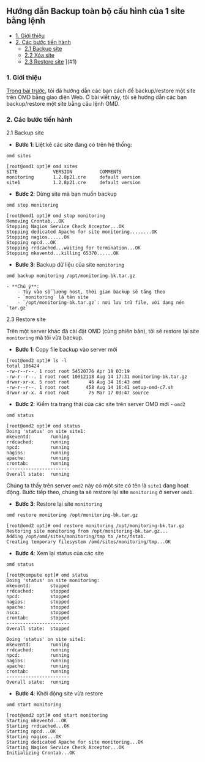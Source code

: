 ## Hướng dẫn Backup toàn bộ cấu hình của 1 site bằng lệnh 

- [1. Giới thiệu](#1)
- [2. Các bước tiến hành](#2)
	- [2.1 Backup site](#21)
	- [2.2 Xóa site](#22)
	- [2.3 Restore site](#23)
](#1)
	<a name="1" />
	
### 1. Giới thiệu

[Trong bài trước](https://github.com/hoangdh/meditech-ghichep-omd/blob/master/docs/Management-OMD.md#7), tôi đã hướng dẫn các bạn cách để backup/restore một site trên OMD bằng giao diện Web. Ở bài viết này, tôi sẽ hướng dẫn các bạn backup/restore một site bằng câu lệnh OMD.  

<a name="2" />

### 2. Các bước tiến hành

<a name="21" />
2.1 Backup site

- **Bước 1**: Liệt kê các site đang có trên hệ thống:

```
omd sites
```

```
[root@omd1 opt]# omd sites
SITE             VERSION          COMMENTS
monitoring       1.2.8p21.cre     default version
site1            1.2.8p21.cre     default version
```

- **Bước 2**: Dừng site mà bạn muốn backup

```
omd stop monitoring
```

```
[root@omd1 opt]# omd stop monitoring
Removing Crontab...OK
Stopping Nagios Service Check Acceptor...OK
Stopping dedicated Apache for site monitoring........OK
Stopping nagios......OK
Stopping npcd...OK
Stopping rrdcached...waiting for termination...OK
Stopping mkeventd...killing 65370......OK
```

- **Bước 3**: Backup dữ liệu của site `monitoring`

```
omd backup monitoring /opt/monitoring-bk.tar.gz
```

	- **Chú ý**:
		- Tùy vào số lượng host, thời gian backup sẽ tăng theo
		- `monitoring` là tên site
		- `/opt/monitoring-bk.tar.gz`: nơi lưu trữ file, với dạng nén `tar.gz`

<a name="23" />
2.3 Restore site

Trên một server khác đã cài đặt OMD (cùng phiên bản), tôi sẽ restore lại site `monitoring` mà tôi vừa backup.

- **Bước 1**: Copy file backup vào server mới

```
[root@omd2 opt]# ls -l
total 106424
-rw-r--r--. 1 root root 54520776 Apr 18 03:19
-rw-r--r--. 1 root root 10912118 Aug 14 17:31 monitoring-bk.tar.gz
drwxr-xr-x. 5 root root       46 Aug 14 16:43 omd
-rw-r--r--. 1 root root      458 Aug 14 16:41 setup-omd-c7.sh
drwxr-xr-x. 4 root root       75 Mar 17 03:47 source
```

- **Bước 2**: Kiểm tra trạng thái của các site trên server OMD mới - `omd2`

```
omd status
```

```
[root@omd2 opt]# omd status
Doing 'status' on site site1:
mkeventd:       running
rrdcached:      running
npcd:           running
nagios:         running
apache:         running
crontab:        running
-----------------------
Overall state:  running
```

Chúng ta thấy trên server `omd2` này có một site có tên là `site1` đang hoạt động. Bước tiếp theo, chúng ta sẽ restore lại site `monitoring` ở server `omd1`.

- **Bước 3**: Restore lại site `monitoring`

```
omd restore monitoring /opt/monitoring-bk.tar.gz
```

```
[root@omd2 opt]# omd restore monitoring /opt/monitoring-bk.tar.gz
Restoring site monitoring from /opt/monitoring-bk.tar.gz...
Adding /opt/omd/sites/monitoring/tmp to /etc/fstab.
Creating temporary filesystem /omd/sites/monitoring/tmp...OK
```

- **Bước 4**: Xem lại status của các site

```
omd status
```

```
[root@compute opt]# omd status
Doing 'status' on site monitoring:
mkeventd:       stopped
rrdcached:      stopped
npcd:           stopped
nagios:         stopped
apache:         stopped
nsca:           stopped
crontab:        stopped
-----------------------
Overall state:  stopped

Doing 'status' on site site1:
mkeventd:       running
rrdcached:      running
npcd:           running
nagios:         running
apache:         running
crontab:        running
-----------------------
Overall state:  running
```

- **Bước 4**: Khởi động site vừa restore

```
omd start monitoring
```

```
[root@omd2 opt]# omd start monitoring
Starting mkeventd...OK
Starting rrdcached...OK
Starting npcd...OK
Starting nagios...OK
Starting dedicated Apache for site monitoring...OK
Starting Nagios Service Check Acceptor...OK
Initializing Crontab...OK
```
